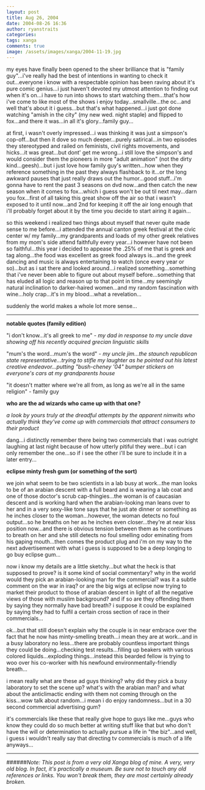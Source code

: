 ```yaml
---
layout: post
title: Aug 26, 2004
date: 2004-08-26 16:36
author: ryanstraits
categories:
tags: xanga
comments: true
image: /assets/images/xanga/2004-11-19.jpg
---
```

my eyes have finally been opened to the sheer brilliance that is "family guy"...i've really had the best of intentions in wanting to check it out...everyone i know with a respectable opinion has been raving about it's pure comic genius...i just haven't devoted my utmost attention to finding out when it's on...i have to run into shows to start watching them...that's how i've come to like most of the shows i enjoy today...smallville...the oc...and well that's about it i guess...but that's what happened...i just got done watching "amish in the city" (my new wed. night staple) and flipped to fox...and there it was...in all it's glory...family guy...

<!-- break -->

at first, i wasn't overly impressed...i was thinking it was just a simpson's cop-off...but then it dove so much deeper...purely satirical...in two episodes they stereotyped and railed on feminists, civil rights movements, and hicks...it was great...but dont' get me wrong...i still love the simpson's and would consider them the pioneers in more "adult animation" (not the dirty kind...geesh)...but i just love how family guy's written...how when they reference something in the past they always flashback to it...or the long awkward pauses that just really draws out the humor...good stuff...i'm gonna have to rent the past 3 seasons on dvd now...and then catch the new season when it comes to fox...which i guess won't be out til next may...darn you fox...first of all taking this great show off the air so that i wasn't exposed to it until now...and 2nd for keeping it off the air long enough that i'll probably forget about it by the time you decide to start airing it again...

so this weekend i realized two things about myself that never quite made sense to me before...i attended the annual canton greek festival at the civic center w/ my family...my grandparents and loads of my other greek relatives from my mom's side attend faithfully every year...i however have not been so faithful...this year i decided to appease the .25% of me that is greek and tag along...the food was excellent as greek food always is...and the greek dancing and music is always entertaining to watch (once every year or so)...but as i sat there and looked around...i realized something...something that i've never been able to figure out about myself before...something that has eluded all logic and reason up to that point in time...my seemingly natural inclination to darker-haired women...and my random fascination with wine...holy crap...it's in my blood...what a revelation...

suddenly the world makes a whole lot more sense...

---

<strong>notable quotes (family edition)</strong>

"i don't know...it's all greek to me" - <em>my dad in response to my uncle dave showing off his recently acquired grecian linguistic skills</em>

"mum's the word...mum's the word" - <em>my uncle jim...the staunch republican state representative...trying to stifle my laughter as he pointed out his latest creative endeavor...putting "bush-cheney '04" bumper stickers on everyone's cars at my grandparents house</em>

"it doesn't matter where we're all from, as long as we're all in the same religion" - family guy

<strong>who are the ad wizards who came up with that one?</strong>

<em>a look by yours truly at the dreadful attempts by the apparent nimwits who actually think they've come up with commercials that attract consumers to their product</em>

dang...i distinctly remember there being two commercials that i was outright laughing at last night because of how utterly pitiful they were...but i can only remember the one...so if i see the other i'll be sure to include it in a later entry...

<strong>eclipse minty fresh gum (or something of the sort)</strong>

we join what seem to be two scientists in a lab busy at work...the man looks to be of an arabian descent with a full beard and is wearing a lab coat and one of those doctor's scrub cap-thingies...the woman is of caucasian descent and is working hard when the arabian-looking man leans over to her and in a very sexy-like tone says that he just ate dinner or something as he inches closer to the woman...however, the woman detects no foul output...so he breaths on her as he inches even closer...they're at near kiss position now...and there is obvious tension between them as he continues to breath on her and she still detects no foul smelling odor eminating from his gaping mouth...then comes the product plug and i'm on my way to the next advertisement with what i guess is supposed to be a deep longing to go buy eclipse gum...

now i know my details are a little sketchy...but what the heck is that supposed to prove? is it some kind of social commentary? why in the world would they pick an arabian-looking man for the commercial? was it a subtle comment on the war in iraq? or are the big wigs at eclipse now trying to market their product to those of arabian descent in light of all the negative views of those with muslim background? and if so are they offending them by saying they normally have bad breath? i suppose it could be explained by saying they had to fulfil a certain cross section of race in their commercials...

ok...but that still doesn't explain why the couple is in near embrace over the fact that he now has minty-smelling breath...i mean they are at work...and in a busy laboratory no less...there are probably countless important things they could be doing...checking test results...filling up beakers with various colored liquids...exploding things...instead this bearded fellow is trying to woo over his co-worker with his newfound environmentally-friendly breath...

i mean really what are these ad guys thinking? why did they pick a busy laboratory to set the scene up? what's with the arabian man? and what about the anticlimactic ending with them not coming through on the kiss...wow talk about random...i mean i do enjoy randomness...but in a 30 second commercial advertising gum?

it's commercials like these that really give hope to guys like me...guys who know they could do so much better at writing stuff like that but who don't have the will or determination to actually pursue a life in "the biz"...and well, i guess i wouldn't really say that directing tv commercials is much of a life anyways...

---

######*Note: This post is from a very old Xanga blog of mine. A very, very old blog. In fact, it's practically a museum. Be sure not to touch any old references or links. You won't break them, they are most certainly already broken.*

